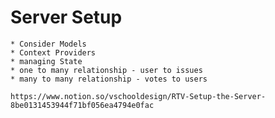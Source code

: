 # Server Setup
    * Consider Models
    * Context Providers
    * managing State
    * one to many relationship - user to issues
    * many to many relationship - votes to users

    https://www.notion.so/vschooldesign/RTV-Setup-the-Server-8be0131453944f71bf056ea4794e0fac